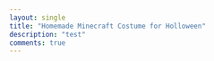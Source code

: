 ```yaml
---
layout: single
title: "Homemade Minecraft Costume for Holloween"
description: "test"
comments: true
---
```

